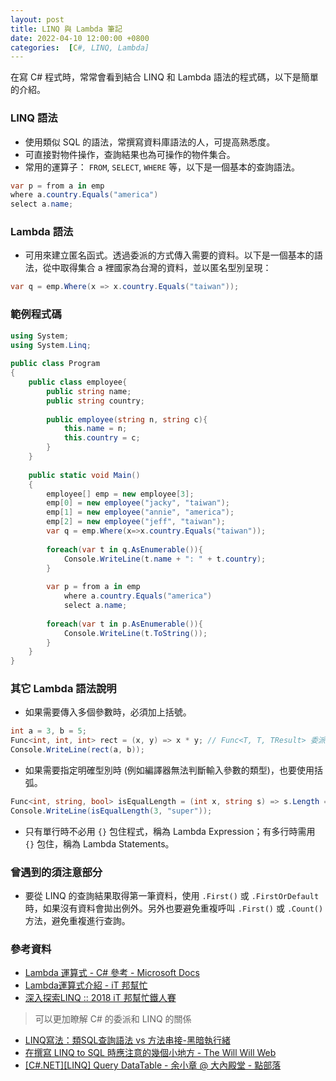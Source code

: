 ```yaml
---
layout: post
title: LINQ 與 Lambda 筆記
date: 2022-04-10 12:00:00 +0800
categories:  [C#, LINQ, Lambda]
---
```


在寫 C# 程式時，常常會看到結合 LINQ 和 Lambda 語法的程式碼，以下是簡單的介紹。

### LINQ 語法

- 使用類似 SQL 的語法，常撰寫資料庫語法的人，可提高熟悉度。
- 可直接對物件操作，查詢結果也為可操作的物件集合。
- 常用的運算子： `FROM`, `SELECT`, `WHERE` 等，以下是一個基本的查詢語法。

``` csharp
var p = from a in emp
where a.country.Equals("america")
select a.name;
```


### Lambda 語法

- 可用來建立匿名函式。透過委派的方式傳入需要的資料。以下是一個基本的語法，從中取得集合 a 裡國家為台灣的資料，並以匿名型別呈現：

``` csharp
var q = emp.Where(x => x.country.Equals("taiwan"));
```

### 範例程式碼

``` csharp
using System;
using System.Linq;
					
public class Program
{
	public class employee{
		public string name;
		public string country;
		
		public employee(string n, string c){
			this.name = n;
			this.country = c;
		}
	}
	
	public static void Main()
	{
		employee[] emp = new employee[3];
		emp[0] = new employee("jacky", "taiwan");
		emp[1] = new employee("annie", "america");
		emp[2] = new employee("jeff", "taiwan");
		var q = emp.Where(x=>x.country.Equals("taiwan"));
		
		foreach(var t in q.AsEnumerable()){
			Console.WriteLine(t.name + ": " + t.country);
		}
		
		var p = from a in emp
			where a.country.Equals("america")
			select a.name;
		
		foreach(var t in p.AsEnumerable()){
			Console.WriteLine(t.ToString());
		}
	}
}
```

### 其它 Lambda 語法說明

- 如果需要傳入多個參數時，必須加上括號。

``` csharp
int a = 3, b = 5;
Func<int, int, int> rect = (x, y) => x * y; // Func<T, T, TResult> 委派
Console.WriteLine(rect(a, b));
```

- 如果需要指定明確型別時 (例如編譯器無法判斷輸入參數的類型)，也要使用括弧。

``` csharp
Func<int, string, bool> isEqualLength = (int x, string s) => s.Length == x; 
Console.WriteLine(isEqualLength(3, "super"));
```

- 只有單行時不必用 `{}` 包住程式，稱為 Lambda Expression；有多行時需用 `{}` 包住，稱為 Lambda Statements。

### 曾遇到的須注意部分

- 要從 LINQ 的查詢結果取得第一筆資料，使用 `.First()` 或 `.FirstOrDefault` 時，如果沒有資料會拋出例外。另外也要避免重複呼叫 `.First()` 或 `.Count()` 方法，避免重複進行查詢。

### 參考資料

- [Lambda 運算式 - C# 參考 - Microsoft Docs](https://docs.microsoft.com/zh-tw/dotnet/csharp/language-reference/operators/lambda-expressions)
- [Lambda運算式介紹 - iT 邦幫忙](https://ithelp.ithome.com.tw/articles/10193784)
- [深入探索LINQ :: 2018 iT 邦幫忙鐵人賽](https://ithelp.ithome.com.tw/users/20107789/ironman/1574)
> 可以更加瞭解 C# 的委派和 LINQ 的關係
- [LINQ寫法：類SQL查詢語法 vs 方法串接-黑暗執行緒](https://blog.darkthread.net/blog/linq-sql-query-vs-methods/)
- [在撰寫 LINQ to SQL 時應注意的幾個小地方 - The Will Will Web](https://blog.miniasp.com/post/2008/05/16/Tips-and-Tricks-in-LINQ-to-SQL-Coding)
- [[C#.NET][LINQ] Query DataTable - 余小章 @ 大內殿堂 - 點部落](https://dotblogs.com.tw/yc421206/2014/07/14/145944)